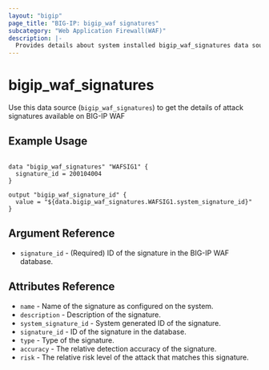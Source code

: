 ```yaml
---
layout: "bigip"
page_title: "BIG-IP: bigip_waf signatures"
subcategory: "Web Application Firewall(WAF)"
description: |-
  Provides details about system installed bigip_waf_signatures data source
---
```


# bigip\_waf\_signatures

Use this data source (`bigip_waf_signatures`) to get the details of attack signatures available on BIG-IP WAF
 
 
## Example Usage
```hcl

data "bigip_waf_signatures" "WAFSIG1" {
  signature_id = 200104004
}

output "bigip_waf_signature_id" {
  value = "${data.bigip_waf_signatures.WAFSIG1.system_signature_id}"
}

```      

## Argument Reference

* `signature_id` - (Required) ID of the signature in the BIG-IP WAF database.


## Attributes Reference

* `name` - Name of the signature as configured on the system.
* `description` - Description of the signature.
* `system_signature_id` - System generated ID of the signature.
* `signature_id` - ID of the signature in the database.
* `type` - Type of the signature.
* `accuracy` - The relative detection accuracy of the signature.
* `risk` - The relative risk level of the attack that matches this signature.
